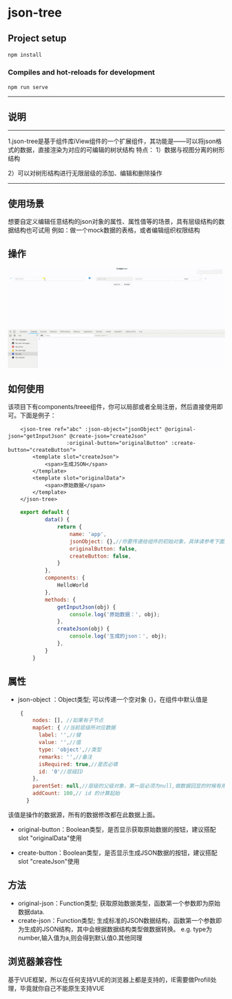 # json-tree

## Project setup
```
npm install
```

### Compiles and hot-reloads for development
```
npm run serve
```



----

## 说明

----
1.json-tree是基于组件库iView组件的一个扩展组件，其功能是——可以将json格式的数据，直接渲染为对应的可编辑的树状结构
特点：
1）数据与视图分离的树形结构

2）可以对树形结构进行无限层级的添加、编辑和删除操作

----


## 使用场景 


想要自定义编辑任意结构的json对象的属性、属性值等的场景，具有层级结构的数据结构也可试用
    例如：做一个mock数据的表格，或者编辑组织权限结构




## 操作


![image](https://github.com/ThingsChange/JsonTree/blob/master/src/assets/20181112_154556.gif)



## 如何使用



该项目下有components/treee组件，你可以局部或者全局注册，然后直接使用即可。下面是例子：
``` vue
    <json-tree ref="abc" :json-object="jsonObject" @original-json="getInputJson" @create-json="createJson"
                   :original-button="originalButton" :create-button="createButton">
        <template slot="createJson">
            <span>生成JSON</span>
        </template>
        <template slot="originalData">
            <span>原始数据</span>
        </template>
    </json-tree>
```
```js
    export default {
            data() {
                return {
                    name: 'app',
                    jsonObject: {},//你要传递给组件的初始对象，具体请参考下面属性
                    originalButton: false,
                    createButton: false,
                }
            },
            components: {
                HelloWorld
            },
            methods: {
                getInputJson(obj) {
                    console.log('原始数据：', obj);
                },
                createJson(obj) {
                    console.log('生成的json：', obj);
                },
            }
        }
```



## 属性


- json-object ：Object类型; 可以传递一个空对象 {}，在组件中默认值是
``` js
    {
        nodes: [], //如果有子节点
        mapSet: { //当前层级所对应数据
          label: '',//键
          value: '',//值
          type: 'object',//类型
          remarks: '',//备注
          isRequired: true,//是否必填
          id: '0'//层级ID
        },
        parentSet: null,//层级的父级对象，第一层必须为null,做数据回显的时候有用
        addCount: 100,// id 的计算起始
      }
``` 
  该值是操作的数据源，所有的数据修改都在此数据上面。
  

- original-button：Boolean类型，是否显示获取原始数据的按钮，建议搭配 slot "originalData"使用


- create-button：Boolean类型，是否显示生成JSON数据的按钮，建议搭配 slot "createJson"使用


## 方法


- original-json：Function类型; 获取原始数据类型，函数第一个参数即为原始数据data.
- create-json：Function类型; 生成标准的JSON数据结构，函数第一个参数即为生成的JSON结构，其中会根据数据结构类型做数据转换。
   e.g. type为number,输入值为a,则会得到默认值0.其他同理


## 浏览器兼容性


基于VUE框架，所以在任何支持VUE的浏览器上都是支持的，IE需要做Profill处理，毕竟就你自己不能原生支持VUE


